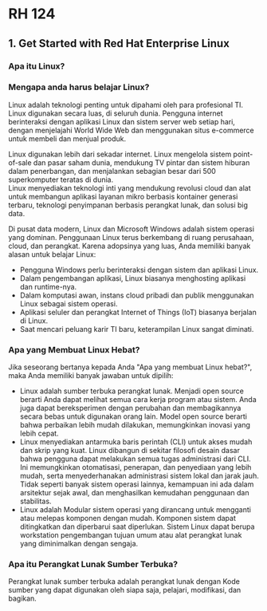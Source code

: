 # RH 124
## 1. Get Started with Red Hat Enterprise Linux
### Apa itu Linux?

### Mengapa anda harus belajar Linux?
Linux adalah teknologi penting untuk dipahami oleh para profesional TI. \
Linux digunakan secara luas, di seluruh dunia. Pengguna internet berinteraksi dengan aplikasi Linux dan sistem server web setiap hari, dengan menjelajahi World Wide Web dan menggunakan situs e-commerce untuk membeli dan menjual produk.

Linux digunakan lebih dari sekadar internet. Linux mengelola sistem point-of-sale dan pasar saham dunia, mendukung TV pintar dan sistem hiburan dalam penerbangan, dan menjalankan sebagian besar dari 500 superkomputer teratas di dunia. \
Linux menyediakan teknologi inti yang mendukung revolusi cloud dan alat untuk membangun aplikasi layanan mikro berbasis kontainer generasi terbaru, teknologi penyimpanan berbasis perangkat lunak, dan solusi big data.

Di pusat data modern, Linux dan Microsoft Windows adalah sistem operasi yang dominan. Penggunaan Linux terus berkembang di ruang perusahaan, cloud, dan perangkat. Karena adopsinya yang luas, Anda memiliki banyak alasan untuk belajar Linux:

- Pengguna Windows perlu berinteraksi dengan sistem dan aplikasi Linux.
- Dalam pengembangan aplikasi, Linux biasanya menghosting aplikasi dan runtime-nya.
- Dalam komputasi awan, instans cloud pribadi dan publik menggunakan Linux sebagai sistem operasi.
- Aplikasi seluler dan perangkat Internet of Things (IoT) biasanya berjalan di Linux.
- Saat mencari peluang karir TI baru, keterampilan Linux sangat diminati.

### Apa yang Membuat Linux Hebat?
Jika seseorang bertanya kepada Anda "Apa yang membuat Linux hebat?", maka Anda memiliki banyak jawaban untuk dipilih:
- Linux adalah sumber terbuka perangkat lunak.
  Menjadi open source berarti Anda dapat melihat semua cara kerja program atau sistem. Anda juga dapat bereksperimen dengan perubahan dan membagikannya secara bebas untuk digunakan orang lain. Model open source berarti bahwa perbaikan lebih mudah dilakukan, memungkinkan inovasi yang lebih cepat.
- Linux menyediakan antarmuka baris perintah (CLI) untuk akses mudah dan skrip yang kuat.
  Linux dibangun di sekitar filosofi desain dasar bahwa pengguna dapat melakukan semua tugas administrasi dari CLI. Ini memungkinkan otomatisasi, penerapan, dan penyediaan yang lebih mudah, serta menyederhanakan administrasi sistem lokal dan jarak jauh. Tidak seperti banyak sistem operasi lainnya, kemampuan ini ada dalam arsitektur sejak awal, dan menghasilkan kemudahan penggunaan dan stabilitas.
- Linux adalah Modular sistem operasi yang dirancang untuk mengganti atau melepas komponen dengan mudah.
  Komponen sistem dapat ditingkatkan dan diperbarui saat diperlukan. Sistem Linux dapat berupa workstation pengembangan tujuan umum atau alat perangkat lunak yang diminimalkan dengan sengaja.

### Apa itu Perangkat Lunak Sumber Terbuka?
Perangkat lunak sumber terbuka adalah perangkat lunak dengan Kode sumber yang dapat digunakan oleh siapa saja, pelajari, modifikasi, dan bagikan.
